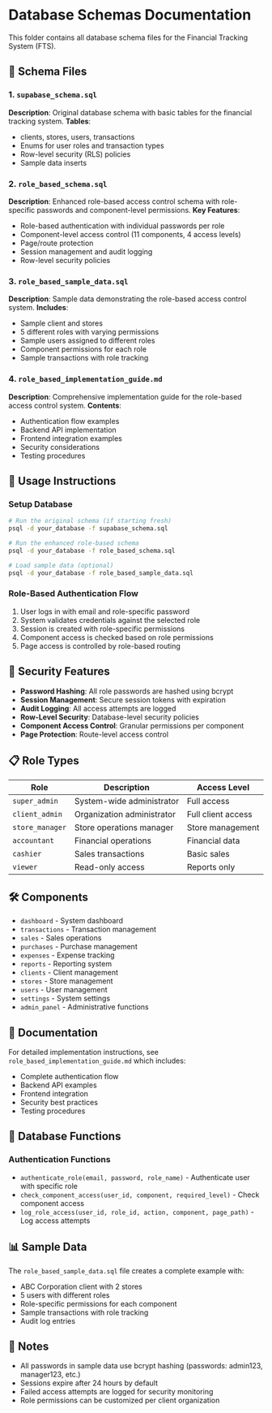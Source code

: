 # Database Schemas Documentation

This folder contains all database schema files for the Financial Tracking System (FTS).

## 📁 Schema Files

### 1. `supabase_schema.sql`
**Description**: Original database schema with basic tables for the financial tracking system.
**Tables**: 
- clients, stores, users, transactions
- Enums for user roles and transaction types
- Row-level security (RLS) policies
- Sample data inserts

### 2. `role_based_schema.sql`
**Description**: Enhanced role-based access control schema with role-specific passwords and component-level permissions.
**Key Features**:
- Role-based authentication with individual passwords per role
- Component-level access control (11 components, 4 access levels)
- Page/route protection
- Session management and audit logging
- Row-level security policies

### 3. `role_based_sample_data.sql`
**Description**: Sample data demonstrating the role-based access control system.
**Includes**:
- Sample client and stores
- 5 different roles with varying permissions
- Sample users assigned to different roles
- Component permissions for each role
- Sample transactions with role tracking

### 4. `role_based_implementation_guide.md`
**Description**: Comprehensive implementation guide for the role-based access control system.
**Contents**:
- Authentication flow examples
- Backend API implementation
- Frontend integration examples
- Security considerations
- Testing procedures

## 🚀 Usage Instructions

### Setup Database
```bash
# Run the original schema (if starting fresh)
psql -d your_database -f supabase_schema.sql

# Run the enhanced role-based schema
psql -d your_database -f role_based_schema.sql

# Load sample data (optional)
psql -d your_database -f role_based_sample_data.sql
```

### Role-Based Authentication Flow
1. User logs in with email and role-specific password
2. System validates credentials against the selected role
3. Session is created with role-specific permissions
4. Component access is checked based on role permissions
5. Page access is controlled by role-based routing

## 🔐 Security Features

- **Password Hashing**: All role passwords are hashed using bcrypt
- **Session Management**: Secure session tokens with expiration
- **Audit Logging**: All access attempts are logged
- **Row-Level Security**: Database-level security policies
- **Component Access Control**: Granular permissions per component
- **Page Protection**: Route-level access control

## 📋 Role Types

| Role | Description | Access Level |
|------|-------------|--------------|
| `super_admin` | System-wide administrator | Full access |
| `client_admin` | Organization administrator | Full client access |
| `store_manager` | Store operations manager | Store management |
| `accountant` | Financial operations | Financial data |
| `cashier` | Sales transactions | Basic sales |
| `viewer` | Read-only access | Reports only |

## 🛠️ Components

- `dashboard` - System dashboard
- `transactions` - Transaction management
- `sales` - Sales operations
- `purchases` - Purchase management
- `expenses` - Expense tracking
- `reports` - Reporting system
- `clients` - Client management
- `stores` - Store management
- `users` - User management
- `settings` - System settings
- `admin_panel` - Administrative functions

## 📖 Documentation

For detailed implementation instructions, see `role_based_implementation_guide.md` which includes:
- Complete authentication flow
- Backend API examples
- Frontend integration
- Security best practices
- Testing procedures

## 🔧 Database Functions

### Authentication Functions
- `authenticate_role(email, password, role_name)` - Authenticate user with specific role
- `check_component_access(user_id, component, required_level)` - Check component access
- `log_role_access(user_id, role_id, action, component, page_path)` - Log access attempts

## 📊 Sample Data

The `role_based_sample_data.sql` file creates a complete example with:
- ABC Corporation client with 2 stores
- 5 users with different roles
- Role-specific permissions for each component
- Sample transactions with role tracking
- Audit log entries

## 📝 Notes

- All passwords in sample data use bcrypt hashing (passwords: admin123, manager123, etc.)
- Sessions expire after 24 hours by default
- Failed access attempts are logged for security monitoring
- Role permissions can be customized per client organization